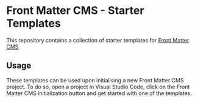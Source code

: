 # Front Matter CMS - Starter Templates

This repository contains a collection of starter templates for [Front Matter CMS](https://frontmatter.codes).

## Usage

These templates can be used upon initialising a new Front Matter CMS project. To do so, open a project in Visual Studio Code, click on the Front Matter CMS initialization button and get started with one of the templates.
